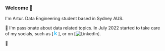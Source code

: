 ### Welcome 👋

I'm Artur. Data Engineering student based in Sydney AUS.
<!-- Actual text -->

💬 I'm passionate about data related topics. In July 2022 started to take care of my socials, such as  [![Kaggle][1]], or on [![LinkedIn][2]].

🔭 
<!-- Icons -->

[1]: kaggle.png
[2]: https://raw.githubusercontent.com/MartinHeinz/MartinHeinz/master/linkedin-3-16.png (LinkedIn icon without padding)
